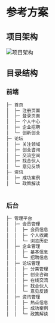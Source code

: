 # 参考方案

## 项目架构
![项目架构](https://github.com/thethomason/aliyunCompetition/blob/master/pic/welf-ship-archi.png)

## 目录结构
### 前端
```bash
├─ 首页
│  ├─ 注册页面
│  ├─ 登录页面
│  ├─ 个人中心
│  ├─ 企业招聘
│  └─ 创新创业
├─ 论坛 
│  ├─ 关注领域
│  ├─ 创业咨询
│  ├─ 交流空间
│  ├─ 找合伙人
│  └─ 意见反馈
├─ 资讯
│  ├─ 成功案例
│  └─ 政策解读
```
```bash
```
### 后台
```bash
├─ 管理平台
│  ├─ 会员管理
│  │  ├─ 会员信息
│  │  ├─ 个人收藏
│  │  └─ 浏览历史
│  ├─ 企业管理
│  │  ├─ 基本信息
│  │  └─ 招聘信息
│  ├─ 论坛管理
│  │  ├─ 分类管理
│  │  ├─ 创业咨询
│  │  ├─ 在线交流
│  │  ├─ 找合伙人
│  │  └─ 意见反馈
│  ├─ 资讯管理
│  │  ├─ 热点信息
│  │  ├─ 成功案例
│  │  └─ 政策解读
```
```bash
```
